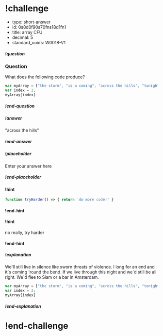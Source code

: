 # !challenge

* type: short-answer
* id: 0s8d0f90s70fns18d1fn1
* title: array CFU
* decimal: 5
* standard_uuids: W0018-V1

##### !question

### Question

What does the following code produce?

```javascript
var myArray = ["the storm", "is a coming", "across the hills", "tonight"];
var index = 2;
myArray[index]
```

##### !end-question

##### !answer

"across the hills"

##### !end-answer



##### !placeholder

Enter your answer here

##### !end-placeholder

#### !hint

```js
function tryHarder() => { return 'do more code!' }
```

#### !end-hint


#### !hint

no really, try harder

#### !end-hint


##### !explanation

We'll still live in silence like sworn threats of violence.
I long for an end and it´s coming 'round the bend.
If we live through this night and we´d still be all right.
We´d flee to Siam or a bar in Amsterdam.


```js
var myArray = ["the storm", "is a coming", "across the hills", "tonight"];
var index = 2;
myArray[index]
```

##### !end-explanation

# !end-challenge
